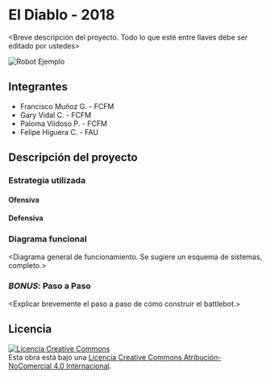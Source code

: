 # El Diablo - 2018
<Breve descripción del proyecto. Todo lo que esté entre llaves debe ser editado por ustedes>


![Robot Ejemplo](/multimedia/robot_ejemplo.png)



## Integrantes
- Francisco Muñoz G. - FCFM
- Gary Vidal C. - FCFM
- Paloma Vildoso P. - FCFM
- Felipe Higuera C. - FAU


## Descripción del proyecto

### Estrategia utilizada
#### Ofensiva
<Explicar brevemente el arma utilizada.>

#### Defensiva
<Explicar el modo de defensa del robot.>

### Diagrama funcional
<Diagrama general de funcionamiento. Se sugiere un esquema de sistemas, completo.>

### *BONUS*: Paso a Paso
<Explicar brevemente el paso a paso de cómo construir el battlebot.>

## Licencia
<a rel="license" href="http://creativecommons.org/licenses/by-nc/4.0/"><img alt="Licencia Creative Commons" style="border-width:0" src="https://i.creativecommons.org/l/by-nc/4.0/88x31.png" /></a><br />Esta obra está bajo una <a rel="license" href="http://creativecommons.org/licenses/by-nc/4.0/">Licencia Creative Commons Atribución-NoComercial 4.0 Internacional</a>.
